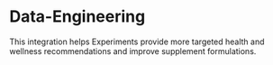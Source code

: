 # Data-Engineering
This integration helps Experiments provide more targeted health and wellness recommendations and improve supplement formulations.
